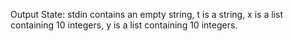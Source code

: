 Output State: stdin contains an empty string, t is a string, x is a list containing 10 integers, y is a list containing 10 integers.
